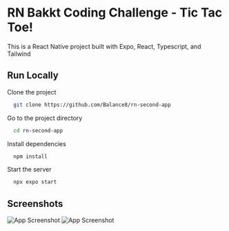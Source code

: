 # RN Bakkt Coding Challenge - Tic Tac Toe!

This is a React Native project built with Expo, React, Typescript, and Tailwind

## Run Locally

Clone the project

```bash
  git clone https://github.com/Balance8/rn-second-app
```

Go to the project directory

```bash
  cd rn-second-app
```

Install dependencies

```bash
  npm install
```

Start the server

```bash
  npx expo start
```

## Screenshots

![App Screenshot](https://i.imgur.com/a7yCnzN.png)
![App Screenshot](https://i.imgur.com/iJzcAkM.png)
